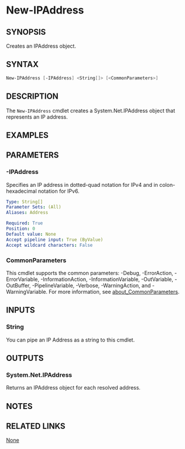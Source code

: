 ﻿---
external help file: PoshToolbox-help.xml
Module Name: PoshToolbox
online version: https://gitlab.com/PoshAJ/PoshToolbox/-/blob/main/docs/New-IPAddress.md
schema: 2.0.0
---

# New-IPAddress

## SYNOPSIS

Creates an IPAddress object.

## SYNTAX

```powershell
New-IPAddress [-IPAddress] <String[]> [<CommonParameters>]
```

## DESCRIPTION

The `New-IPAddress` cmdlet creates a System.Net.IPAddress object that represents an IP address.

## EXAMPLES

## PARAMETERS

### -IPAddress

Specifies an IP address in dotted-quad notation for IPv4 and in colon-hexadecimal notation for IPv6.

```yaml
Type: String[]
Parameter Sets: (All)
Aliases: Address

Required: True
Position: 0
Default value: None
Accept pipeline input: True (ByValue)
Accept wildcard characters: False
```

### CommonParameters

This cmdlet supports the common parameters: -Debug, -ErrorAction, -ErrorVariable, -InformationAction, -InformationVariable, -OutVariable, -OutBuffer, -PipelineVariable, -Verbose, -WarningAction, and -WarningVariable. For more information, see [about_CommonParameters](http://go.microsoft.com/fwlink/?LinkID=113216).

## INPUTS

### String

You can pipe an IP Address as a string to this cmdlet.

## OUTPUTS

### System.Net.IPAddress

Returns an IPAddress object for each resolved address.

## NOTES

## RELATED LINKS

[None]()

